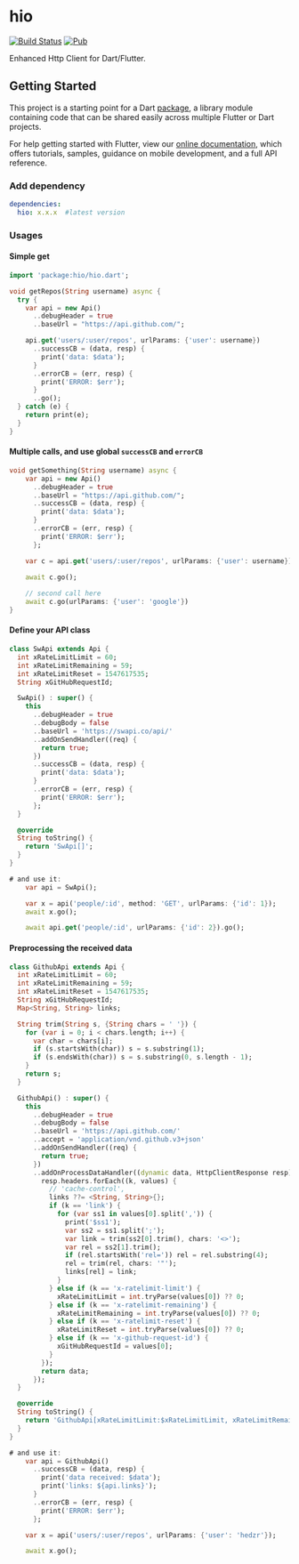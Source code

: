 # hio

[![Build Status](https://travis-ci.org/hedzr/hio.svg?branch=master)](https://travis-ci.org/hedzr/hio)
[![Pub](https://img.shields.io/pub/v/hio.svg)](https://pub.dartlang.org/packages/hio)

Enhanced Http Client for Dart/Flutter.

## Getting Started

This project is a starting point for a Dart [package](https://flutter.io/developing-packages/), a library module containing code that can be shared easily across multiple Flutter or Dart projects.

For help getting started with Flutter, view our [online documentation](https://flutter.io/docs), which offers tutorials, samples, guidance on mobile development, and a full API reference.



### Add dependency

```yaml
dependencies:
  hio: x.x.x  #latest version
```


### Usages

#### Simple get

```dart
import 'package:hio/hio.dart';

void getRepos(String username) async {
  try {
    var api = new Api()
      ..debugHeader = true
      ..baseUrl = "https://api.github.com/";

    api.get('users/:user/repos', urlParams: {'user': username})
      ..successCB = (data, resp) {
        print('data: $data');
      }
      ..errorCB = (err, resp) {
        print('ERROR: $err');
      }
      ..go();
  } catch (e) {
    return print(e);
  }
}
```

#### Multiple calls, and use global `successCB` and `errorCB`

```dart
void getSomething(String username) async {
    var api = new Api()
      ..debugHeader = true
      ..baseUrl = "https://api.github.com/";
      ..successCB = (data, resp) {
        print('data: $data');
      }
      ..errorCB = (err, resp) {
        print('ERROR: $err');
      };

    var c = api.get('users/:user/repos', urlParams: {'user': username})

    await c.go();
    
    // second call here
    await c.go(urlParams: {'user': 'google'})
}
```

#### Define your API class

```dart
class SwApi extends Api {
  int xRateLimitLimit = 60;
  int xRateLimitRemaining = 59;
  int xRateLimitReset = 1547617535;
  String xGitHubRequestId;

  SwApi() : super() {
    this
      ..debugHeader = true
      ..debugBody = false
      ..baseUrl = 'https://swapi.co/api/'
      ..addOnSendHandler((req) {
        return true;
      })
      ..successCB = (data, resp) {
        print('data: $data');
      }
      ..errorCB = (err, resp) {
        print('ERROR: $err');
      };
  }

  @override
  String toString() {
    return 'SwApi[]';
  }
}

# and use it:
    var api = SwApi();

    var x = api('people/:id', method: 'GET', urlParams: {'id': 1});
    await x.go();

    await api.get('people/:id', urlParams: {'id': 2}).go();
```

#### Preprocessing the received data

```dart
class GithubApi extends Api {
  int xRateLimitLimit = 60;
  int xRateLimitRemaining = 59;
  int xRateLimitReset = 1547617535;
  String xGitHubRequestId;
  Map<String, String> links;

  String trim(String s, {String chars = ' '}) {
    for (var i = 0; i < chars.length; i++) {
      var char = chars[i];
      if (s.startsWith(char)) s = s.substring(1);
      if (s.endsWith(char)) s = s.substring(0, s.length - 1);
    }
    return s;
  }

  GithubApi() : super() {
    this
      ..debugHeader = true
      ..debugBody = false
      ..baseUrl = 'https://api.github.com/'
      ..accept = 'application/vnd.github.v3+json'
      ..addOnSendHandler((req) {
        return true;
      })
      ..addOnProcessDataHandler((dynamic data, HttpClientResponse resp) {
        resp.headers.forEach((k, values) {
          // 'cache-control',
          links ??= <String, String>{};
          if (k == 'link') {
            for (var ss1 in values[0].split(',')) {
              print('$ss1');
              var ss2 = ss1.split(';');
              var link = trim(ss2[0].trim(), chars: '<>');
              var rel = ss2[1].trim();
              if (rel.startsWith('rel=')) rel = rel.substring(4);
              rel = trim(rel, chars: '"');
              links[rel] = link;
            }
          } else if (k == 'x-ratelimit-limit') {
            xRateLimitLimit = int.tryParse(values[0]) ?? 0;
          } else if (k == 'x-ratelimit-remaining') {
            xRateLimitRemaining = int.tryParse(values[0]) ?? 0;
          } else if (k == 'x-ratelimit-reset') {
            xRateLimitReset = int.tryParse(values[0]) ?? 0;
          } else if (k == 'x-github-request-id') {
            xGitHubRequestId = values[0];
          }
        });
        return data;
      });
  }

  @override
  String toString() {
    return 'GithubApi[xRateLimitLimit:$xRateLimitLimit, xRateLimitRemaining:$xRateLimitRemaining, xRateLimitReset: $xRateLimitReset]';
  }
}

# and use it:
    var api = GithubApi()
      ..successCB = (data, resp) {
        print('data received: $data');
        print('links: ${api.links}');
      }
      ..errorCB = (err, resp) {
        print('ERROR: $err');
      };

    var x = api('users/:user/repos', urlParams: {'user': 'hedzr'});

    await x.go();
```




